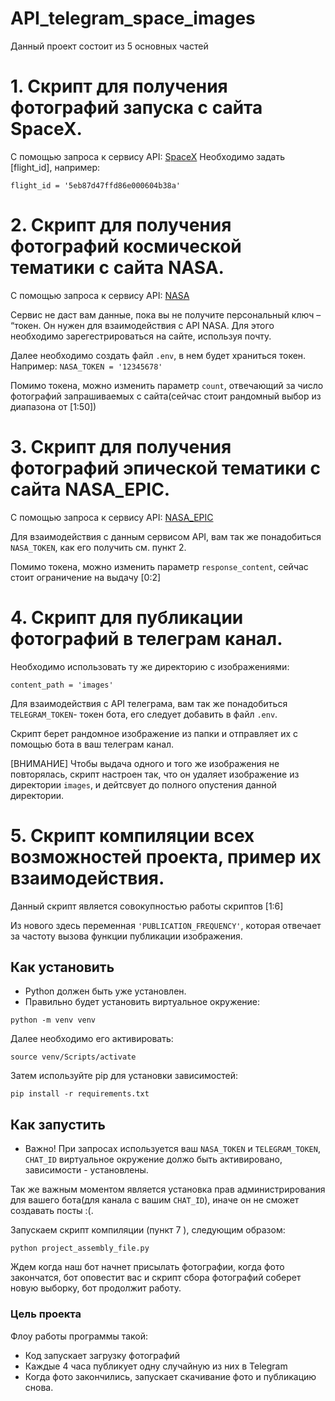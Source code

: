# API_telegram_space_images
Данный проект состоит из 5 основных частей
# 1. Скрипт для получения фотографий запуска с сайта SpaceX.
С помощью запроса к сервису API: [SpaceX](https://api.spacexdata.com/)
Необходимо задать [flight_id], например:
```
flight_id = '5eb87d47ffd86e000604b38a'
```
# 2. Скрипт для получения фотографий космической тематики с сайта NASA.
С помощью запроса к сервису API: [NASA](https://api.nasa.gov/planetary/apod)

Сервис не даст вам данные, пока вы не получите персональный ключ – “токен. Он нужен для взаимодействия с API NASA. Для этого необходимо зарегестрироваться на сайте, используя почту.

Далее необходимо создать файл `.env`, в нем будет храниться токен. Например: `NASA_TOKEN = '12345678'`

Помимо токена, можно изменить параметр `count`, отвечающий за число фотографий запрашиваемых с сайта(сейчас стоит рандомный выбор из диапазона от [1:50])

# 3. Скрипт для получения фотографий эпической тематики с сайта NASA_EPIC.
С помощью запроса к сервису API: [NASA_EPIC](https://api.nasa.gov/EPIC/api/natural/images)

Для взаимодействия с данным сервисом API, вам так же понадобиться `NASA_TOKEN`, как его получить см. пункт 2.

Помимо токена, можно изменить параметр `response_content`, сейчас стоит ограничение на выдачу [0:2]

# 4. Скрипт для публикации фотографий в телеграм канал.
Необходимо использовать ту же директорию с изображениями: 
``` 
content_path = 'images'
```
Для взаимодействия с API телеграма, вам так же понадобиться `TELEGRAM_TOKEN`- токен бота, его следует добавить в файл `.env`.

Скрипт берет рандомное изображение из папки и отправляет их с помощью бота в ваш телеграм канал.

[ВНИМАНИЕ] 
Чтобы выдача одного и того же изображения не повторялась, скрипт настроен так, что он удаляет изображение из директории `images`, и дейтсвует до полного опустения данной директории.

# 5. Скрипт компиляции всех возможностей проекта, пример их взаимодействия.

Данный скрипт является совокупностью работы скриптов [1:6]

Из нового здесь переменная `'PUBLICATION_FREQUENCY'`, которая отвечает за частоту вызова функции публикации изображения.

## Как установить
* Python должен быть уже установлен. 
* Правильно будет установить виртуальное окружение:
``` 
python -m venv venv 
```
Далее необходимо его активировать:
```
source venv/Scripts/activate 
```
Затем используйте pip для установки зависимостей:
```
pip install -r requirements.txt 
```

## Как запустить
* Важно! При запросах используется ваш `NASA_TOKEN` и `TELEGRAM_TOKEN`, `CHAT_ID` виртуальное окружение должо быть активировано, зависимости - установлены.

Так же важным моментом является установка прав администрирования для вашего бота(для канала с вашим `CHAT_ID`), иначе он не сможет создавать посты :(.

Запускаем скрипт компиляции (пункт 7 ), следующим образом:
``` 
python project_assembly_file.py
```
Ждем когда наш бот начнет присылать фотографии, когда фото закончатся, бот оповестит вас и скрипт сбора фотографий соберет новую выборку, бот продолжит работу.

### Цель проекта
Флоу работы программы такой:
* Код запускает загрузку фотографий
* Каждые 4 часа публикует одну случайную из них в Telegram
* Когда фото закончились, запускает скачивание фото и публикацию снова.